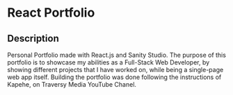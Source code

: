 # React Portfolio

## Description

Personal Portfolio made with React.js and Sanity Studio. The purpose of this portfolio is to showcase my abilities as a Full-Stack Web Developer, by showing different projects that I have worked on, while being a single-page web app itself. Building the portfolio was done following the instructions of Kapehe, on Traversy Media YouTube Chanel.
